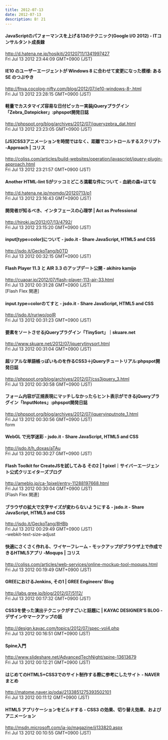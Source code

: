 ```yaml
---
title: 2012-07-13
date: 2012-07-13
description: B! 21
---
```


####  JavaScriptのパフォーマンスを上げる13のテクニック(Google I/O 2012) - ITコンサルタント成長録
http://d.hatena.ne.jp/hosikiti/20120711/1341997427<br>
Fri Jul 13 2012 23:44:09 GMT+0900 (JST)<br>


#### IE10 のユーザーエージェントが Windows 8 に合わせて変更になった模様: ある SE のつぶやき
http://fnya.cocolog-nifty.com/blog/2012/07/ie10-windows-8-.html<br>
Fri Jul 13 2012 23:28:15 GMT+0900 (JST)<br>


#### 軽量でカスタマイズ容易な日付ピッカー実装jQueryプラグイン「Zebra_Datepicker」:phpspot開発日誌
http://phpspot.org/blog/archives/2012/07/jqueryzebra_dat.html<br>
Fri Jul 13 2012 23:23:05 GMT+0900 (JST)<br>


####   [JS]CSS3アニメーションを時間ではなく、距離でコントロールするスクリプト -Approach | コリス
http://coliss.com/articles/build-websites/operation/javascript/jquery-plugin-approach.html<br>
Fri Jul 13 2012 23:21:57 GMT+0900 (JST)<br>


#### Another HTML-lint 5がツッコミどころ満載な件について - 血統の森+はてな
http://d.hatena.ne.jp/momdo/20120713/p1<br>
Fri Jul 13 2012 23:16:43 GMT+0900 (JST)<br>


#### 開発者が知るべき、インタフェースの心理学 | Act as Professional
http://hiroki.jp/2012/07/13/4792/<br>
Fri Jul 13 2012 23:15:20 GMT+0900 (JST)<br>


#### input[type=color]について - jsdo.it - Share JavaScript, HTML5 and CSS
http://jsdo.it/GeckoTang/b0TD<br>
Fri Jul 13 2012 00:32:15 GMT+0900 (JST)<br>


#### Flash Player 11.3 と AIR 3.3 のアップデート公開 - akihiro kamijo
http://cuaoar.jp/2012/07/flash-player-113-air-33.html<br>
Fri Jul 13 2012 00:31:28 GMT+0900 (JST)<br>
[Flash Flex 関連]


#### input.type=colorのてすと - jsdo.it - Share JavaScript, HTML5 and CSS
http://jsdo.it/ruriwo/ooIR<br>
Fri Jul 13 2012 00:31:23 GMT+0900 (JST)<br>


#### 要素をソートさせるjQueryプラグイン「TinySort」｜skuare.net
http://www.skuare.net/2012/07/jquerytinysort.html<br>
Fri Jul 13 2012 00:31:04 GMT+0900 (JST)<br>


#### 超リアルな単語帳っぽいものを作るCSS3＋jQueryチュートリアル:phpspot開発日誌
http://phpspot.org/blog/archives/2012/07/css3jquery_3.html<br>
Fri Jul 13 2012 00:30:58 GMT+0900 (JST)<br>


#### フォーム内容が正規表現にマッチしなかったらヒント表示ができるjQueryプラグイン「InputNotes」:phpspot開発日誌
http://phpspot.org/blog/archives/2012/07/jqueryinputnote_1.html<br>
Fri Jul 13 2012 00:30:56 GMT+0900 (JST)<br>
form


#### WebGL で光学迷彩 - jsdo.it - Share JavaScript, HTML5 and CSS
http://jsdo.it/h_doxas/aTAu<br>
Fri Jul 13 2012 00:30:27 GMT+0900 (JST)<br>


#### Flash Toolkit for CreateJSを試してみる その2 | 1 pixel｜サイバーエージェント公式クリエイターズブログ
http://ameblo.jp/ca-1pixel/entry-11288197668.html<br>
Fri Jul 13 2012 00:30:04 GMT+0900 (JST)<br>
[Flash Flex 関連]


#### ブラウザの拡大で文字サイズが変わらないようにする - jsdo.it - Share JavaScript, HTML5 and CSS
http://jsdo.it/GeckoTang/8HBb<br>
Fri Jul 13 2012 00:29:49 GMT+0900 (JST)<br>
-webkit-text-size-adjust


####   快適にさくさく作れる、ワイヤーフレーム・モックアップがブラウザ上で作成できるHTML5アプリ -Moqups | コリス
http://coliss.com/articles/web-services/online-mockup-tool-moqups.html<br>
Fri Jul 13 2012 00:19:49 GMT+0900 (JST)<br>


#### GREEにおけるJenkins, その1 | GREE Engineers' Blog
http://labs.gree.jp/blog/2012/07/5112/<br>
Fri Jul 13 2012 00:17:32 GMT+0900 (JST)<br>


#### CSS3を使った演出テクニックがすごいと話題に | KAYAC DESIGNER'S BLOG - デザインやマークアップの話
http://design.kayac.com/topics/2012/07/spec-vol4.php<br>
Fri Jul 13 2012 00:16:51 GMT+0900 (JST)<br>


#### Spine入門
http://www.slideshare.net/AdvancedTechNight/spine-13613679<br>
Fri Jul 13 2012 00:12:21 GMT+0900 (JST)<br>


#### はじめてのHTML5+CSS3でのサイト制作する際に参考にしたサイト - NAVER まとめ
http://matome.naver.jp/odai/2133851275393502101<br>
Fri Jul 13 2012 00:11:12 GMT+0900 (JST)<br>


#### HTML5 アプリケーションをビルドする - CSS3 の効果、切り替え効果、およびアニメーション
http://msdn.microsoft.com/ja-jp/magazine/jj133820.aspx<br>
Fri Jul 13 2012 00:10:55 GMT+0900 (JST)<br>


